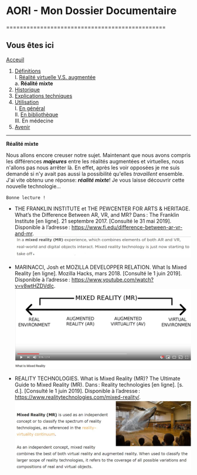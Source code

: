 # AORI - Mon Dossier Documentaire
===============================================

## Vous êtes ici  
[Acceuil](Introduction.md)

1. [Définitions](Definition.md)  
    I. [Réalité virtuelle V.S. augmentée](vs.md)  
             a. **Réalité mixte**
2. [Historique](Histoire.md)
3. [Explications techniques](Fonctionnement.md)
4. [Utilisation](utilisation.md)  
     I.   [En général](engeneral.md)  
     II.  [En bibliothèque](bibli.md)  
     III. En médecine  
 5. [Avenir](Avenir.md)

-----------------------------------------------
 **Réalité mixte**

Nous allons encore creuser notre sujet. Maintenant que nous avons compris les différences ___majeures___ entre les réalités augmentées et virtuelles, nous n'allons pas nous arrêter là. En effet, après les voir opposées je me suis demandé si n'y avait pas aussi la possibilité qu'elles *travaillent* ensemble. J'ai vite obtenu une réponse: ___réalité mixte___! Je vous laisse découvrir cette nouvelle technologie...

````
Bonne lecture !
````
*  THE FRANKLIN INSTITUTE et THE PEWCENTER FOR ARTS & HERITAGE. What’s the Difference Between AR, VR, and MR? Dans : The Franklin Institute [en ligne]. 21 septembre 2017. [Consulté le 31 mai 2019]. Disponible à l’adresse : https://www.fi.edu/difference-between-ar-vr-and-mr.  
![premiere realite mixte](/Images/mr1.JPG)  

* MARINACCI, Josh et MOZILLA DEVELOPPER RELATION. What Is Mixed Reality [en ligne]. Mozilla Hacks, mars 2018. [Consulté le 1 juin 2019]. Disponible à l’adresse : https://www.youtube.com/watch?v=v8wtHZDVdlc.  
![image realite mixte](/Images/mr2.JPG)  

* REALITY TECHNOLOGIES. What is Mixed Reality (MR)? The Ultimate Guide to Mixed Reality (MR). Dans : Reality technologies [en ligne]. [s. d.]. [Consulté le 1 juin 2019]. Disponible à l’adresse : https://www.realitytechnologies.com/mixed-reality/.  
![Definiton realite mixte](/Images/mr3.JPG)


